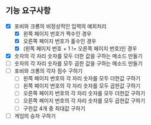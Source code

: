 ## 기능 요구사항

- [x] 포비와 크롱의 비정상적인 입력의 예외처리
    - [x] 왼쪽 페이지 번호가 짝수인 경우
    - [x] 오른쪽 페이지 번호가 홀수인 경우
    - [x] (왼쪽 페이지 번호 + 1 != 오른쪽 페이지 번호)인 경우
- [x] 숫자의 각 자리 숫자를 모두 더한 값을 구하는 메소드 만들기
- [ ] 숫자의 각 자리 숫자를 모두 곱한 값을 구하는 메소드 만들기
- [ ] 포비와 크롱의 각자 점수 구하기
    - [ ] 왼쪽 페이지 번호의 각 자리 숫자를 모두 더한값 구하기
    - [ ] 왼쪽 페이지 번호의 각 자리 숫자를 모두 곱한값 구하기
    - [ ] 오른쪽 페이지 번호의 각 자리 숫자를 모두 더한값 구하기
    - [ ] 오른쪽 페이지 번호의 각 자리 숫자를 모두 곱한값 구하기
    - [ ] 구한값 4개 중 최대값 구하기
- [ ] 게임의 승자 구하기